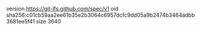 version https://git-lfs.github.com/spec/v1
oid sha256:c01cb59aa2ee61b35e2b3064c6957dcfc9dd05a9b2474b3464adbb3681ee5f41
size 3640
